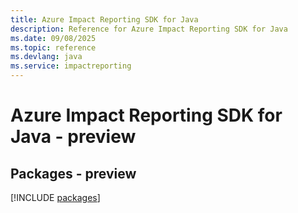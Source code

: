 ```yaml
---
title: Azure Impact Reporting SDK for Java
description: Reference for Azure Impact Reporting SDK for Java
ms.date: 09/08/2025
ms.topic: reference
ms.devlang: java
ms.service: impactreporting
---
```

# Azure Impact Reporting SDK for Java - preview
## Packages - preview
[!INCLUDE [packages](impact-reporting-index.md)]